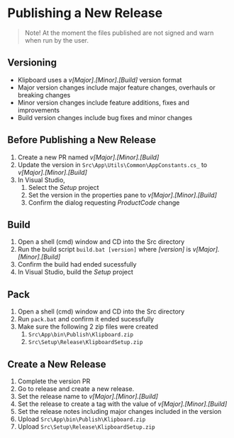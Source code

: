 # Publishing a New Release

> Note! At the moment the files published are not signed and warn when run by the user.

## Versioning 
* Klipboard uses a _v[Major].[Minor].\[Build\]_ version format
* Major version changes include major feature changes, overhauls or breaking changes
* Minor version changes include feature additions, fixes and improvements
* Build version changes include bug fixes and minor changes

## Before Publishing a New Release
1. Create a new PR named _v[Major].[Minor].\[Build\]_
1. Update the version in `Src\App\Utils\Common\AppConstants.cs_` to _v[Major].[Minor].\[Build\]_
1. In Visual Studio, 
	1. Select the _Setup_ project 
	1. Set the version in the properties pane to _v[Major].[Minor].\[Build\]_
	1. Confirm the dialog requesting _ProductCode_ change

## Build
1. Open a shell (cmd) window and CD into the Src directory
1. Run the build script `build.bat [version]` where _[version]_ is _v[Major].[Minor].\[Build\]_
1. Confirm the build had ended sucessfully
1. In Visual Studio, build the _Setup_ project

## Pack
1. Open a shell (cmd) window and CD into the Src directory
1. Run `pack.bat` and confirm it ended sucessfully
1. Make sure the following 2 zip files were created
	1. `Src\App\bin\Publish\Klipboard.zip`
	1. `Src\Setup\Release\KlipboardSetup.zip`

## Create a New Release
1. Complete the version PR
1. Go to release and create a new release.
1. Set the release name to _v[Major].[Minor].\[Build\]_
1. Set the release to create a tag with the value of _v[Major].[Minor].\[Build\]_
1. Set the release notes including major changes included in the version
1. Upload `Src\App\bin\Publish\Klipboard.zip`
1. Upload `Src\Setup\Release\KlipboardSetup.zip`
